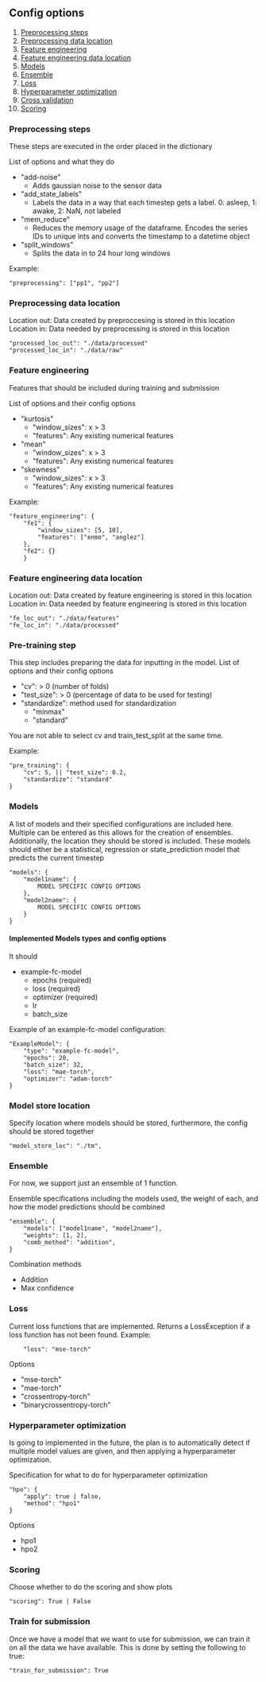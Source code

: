 ## Config options 

1. [Preprocessing steps](#preprocessing-steps)
2. [Preprocessing data location](#preprocessing-data-location)
3. [Feature engineering](#feature-engineering)
4. [Feature engineering data location](#feature-engineering-data-location)
5. [Models](#models)
6. [Ensemble](#ensemble)
7. [Loss](#loss)
8. [Hyperparameter optimization](#hyperparameter-optimization)
9. [Cross validation](#cross-validation)
10. [Scoring](#scoring)


### Preprocessing steps

These steps are executed in the order placed in the dictionary

List of options and what they do
- "add-noise"
    - Adds gaussian noise to the sensor data
- "add_state_labels"
    - Labels the data in a way that each timestep gets a label. 0: asleep, 1: awake, 2: NaN, not labeled
- "mem_reduce"
    - Reduces the memory usage of the dataframe. Encodes the series IDs to unique ints and converts the timestamp to
    a datetime object
- "split_windows"
    - Splits the data in to 24 hour long windows

Example:
```
"preprocessing": ["pp1", "pp2"]
```


### Preprocessing data location
<p>
Location out: Data created by preproccesing is stored in this location <br>
Location in: Data needed by preprocessing is stored in this location
</p>

```
"processed_loc_out": "./data/processed"
"processed_loc_in": "./data/raw"
```


### Feature engineering

Features that should be included during training and submission

List of options and their config options
- "kurtosis"
    - "window_sizes": x > 3
    - "features": Any existing numerical features
- "mean"
    - "window_sizes": x > 3
    - "features": Any existing numerical features
- "skewness"
    - "window_sizes": x > 3
    - "features": Any existing numerical features

Example:
``` 
"feature_engineering": {
    "fe1": {
        "window_sizes": [5, 10],
        "features": ["enmo", "anglez"]
    },
    "fe2": {}
    }
```

### Feature engineering data location
<p>
Location out: Data created by feature engineering is stored in this location <br>
Location in: Data needed by feature engineering is stored in this location
</p>

``` 
"fe_loc_out": "./data/features"
"fe_loc_in": "./data/processed"
```

### Pre-training step

This step includes preparing the data for inputting in the model.
List of options and their config options
- "cv": > 0 (number of folds)
- "test_size": > 0 (percentage of data to be used for testing)
- "standardize": method used for standardization
    - "minmax"
    - "standard"

You are not able to select cv and train_test_split at the same time.

Example:
```
"pre_training": {
    "cv": 5, || "test_size": 0.2,
    "standardize": "standard"
}
```

### Models
A list of models and their specified configurations are included here. Multiple can be entered as this allows for the creation of ensembles. Additionally, the location they should be stored is included.
These models should either be a statistical, regression or state_prediction model that predicts the current timestep
``` 
"models": {
    "model1name": {
        MODEL SPECIFIC CONFIG OPTIONS
    },
    "model2name": {
        MODEL SPECIFIC CONFIG OPTIONS
    }
}
```

#### Implemented Models types and config options
It should 
- example-fc-model
    - epochs (required)
    - loss (required)
    - optimizer (required)
    - lr
    - batch_size


Example of an example-fc-model configuration:

```
"ExampleModel": {
    "type": "example-fc-model",
    "epochs": 20,
    "batch_size": 32,
    "loss": "mae-torch",
    "optimizer": "adam-torch"
}
```

### Model store location
Specify location where models should be stored, furthermore, the config should be stored together 
```
"model_store_loc": "./tm",
```


### Ensemble

For now, we support just an ensemble of 1 function.

Ensemble specifications including the models used, the weight of each, and how the model predictions should be combined

```
"ensemble": {
    "models": ["model1name", "model2name"],
    "weights": [1, 2],
    "comb_method": "addition",
}
```

Combination methods
- Addition
- Max confidence

### Loss

Current loss functions that are implemented. Returns a LossException if a loss function has not been found.
Example:
```
    "loss": "mse-torch"
```

Options
- "mse-torch"
- "mae-torch"
- "crossentropy-torch"
- "binarycrossentropy-torch"

### Hyperparameter optimization
Is going to implemented in the future, the plan is to automatically detect if multiple model values are given, and then applying a hyperparameter optimization.



Specification for what to do for hyperparameter optimization

```
"hpo": {
    "apply": true | false,
    "method": "hpo1"
}
```

Options
- hpo1
- hpo2



### Scoring

Choose whether to do the scoring and show plots

```
"scoring": True | False
```

### Train for submission
Once we have a model that we want to use for submission, we can train it on all the data we have available. This is done by setting the following to true:
```
"train_for_submission": True
```